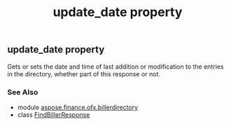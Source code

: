 ﻿---
title: update_date property
second_title: Aspose.Finance for Python via .NET API References
description: 
type: docs
weight: 40
url: /python-net/aspose.finance.ofx.billerdirectory/findbillerresponse/update_date/
is_root: false
---

## update_date property


Gets or sets the date and time of last addition or modification to the entries in the directory, whether part of this response or not.

### See Also
* module [aspose.finance.ofx.billerdirectory](../../)
* class [FindBillerResponse](/finance/python-net/aspose.finance.ofx.billerdirectory/findbillerresponse)
